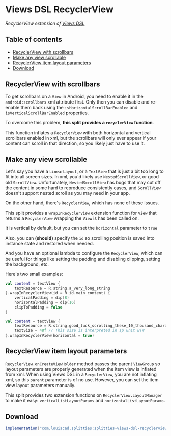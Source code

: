 # Views DSL RecyclerView

*RecyclerView extension of [Views DSL](../views-dsl)*

## Table of contents

* [RecyclerView with scrollbars](#recyclerview-with-scrollbars)
* [Make any view scrollable](#make-any-view-scrollable)
* [RecyclerView item layout parameters](#recyclerview-item-layout-parameters)
* [Download](#download)

## RecyclerView with scrollbars

To get scrollbars on a `View` in Android, you need to enable it in the
`android:scrollbars` xml attribute first. Only then you can disable and
re-enable them back using the `isHorizontalScrollBarEnabled` and
`isVerticalScrollBarEnabled` properties.

To overcome this problem, **this split provides a `recyclerView` function**.

This function inflates a `RecyclerView` with both horizontal and vertical
scrollbars enabled in xml, but the scrollbars will only ever appear if your
content can scroll in that direction, so you likely just have to use it.

## Make any view scrollable

Let's say you have a `LinearLayout`, or a `TextView` that is just a bit too
long to fit into all screen sizes. In xml, you'd likely use `NestedScrollView`,
or good old `ScrollView`. Unfortunately, `NestedScrollView` has bugs that may
cut off the content in some hard to reproduce consistently cases, and
`ScrollView` doesn't support nested scroll as you may need in your app.

On the other hand, there's `RecyclerView`, which has none of these issues.

This split provides a `wrapInRecyclerView` extension function for `View`
that returns a `RecyclerView` wrapping the `View` is has been called on.

It is vertical by default, but you can set the `horizontal` parameter to
`true`

Also, you can **(should)** specify the `id` so scrolling position is saved
into instance state and restored when needed.

And you have an optional lambda to configure the `RecyclerView`, which
can be useful for things like setting the padding and disabling clipping,
setting the background, etc.

Here's two small examples:

```kotlin
val content = textView {
    textResource = R.string.a_very_long_string
}.wrapInRecyclerView(id = R.id.main_content) {
    verticalPadding = dip(8)
    horizontalPadding = dip(16)
    clipToPadding = false
}
```

```kotlin
val content = textView {
    textResource = R.string.good_luck_scrolling_these_10_thousand_characters
    textSize = 48f // This size is interpreted in sp unit BTW
}.wrapInRecyclerView(horizontal = true)
```

## RecyclerView item layout parameters

`RecyclerView.onCreateViewHolder` method passes the parent `ViewGroup` so
layout parameters are properly generated when the item view is inflated from
xml. When using Views DSL in a `RecyclerView`, you are not inflating xml, so
this `parent` parameter is of no use. However, you can set the item view
layout parameters manually.

This split provides two extension functions on `RecyclerView.LayoutManager`
to make it easy: `verticalListLayoutParams` and `horizontalListLayoutParams`.

## Download

```groovy
implementation("com.louiscad.splitties:splitties-views-dsl-recyclerview:$splitties_version")
```
